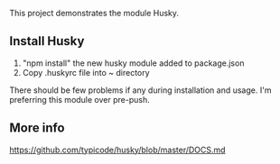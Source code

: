This project demonstrates the module Husky.

## Install Husky

1) "npm install" the new husky module added to package.json
2) Copy .huskyrc file into ~ directory

There should be few problems if any during installation and usage.
I'm preferring this module over pre-push.

## More info

https://github.com/typicode/husky/blob/master/DOCS.md

